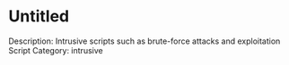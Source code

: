 # Untitled

Description: Intrusive scripts such as brute-force attacks and exploitation
Script Category: intrusive